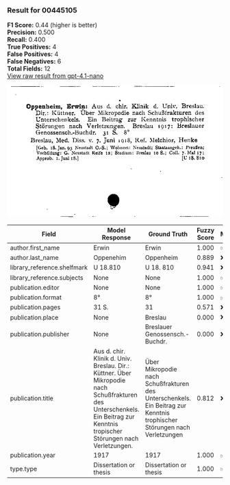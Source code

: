### Result for 00445105
**F1 Score:** 0.44 (higher is better)<br>**Precision:** 0.500<br>**Recall:** 0.400<br>**True Positives:** 4<br>**False Positives:** 4<br>**False Negatives:** 6<br>**Total Fields:** 12<br>[View raw result from gpt-4.1-nano](https://github.com/RISE-UNIBAS/humanities_data_benchmark/blob/main/results/2025-09-02/T0162/request_T0162_00445105.json)

<img src="https://github.com/RISE-UNIBAS/humanities_data_benchmark/blob/main/benchmarks/zettelkatalog/images/00445105.jpg?raw=true" alt="00445105" width="600px">

| Field | Model Response | Ground Truth | Fuzzy Score | Match |
|-------|----------------|--------------|-------------|-------|
| author.first_name | Erwin | Erwin | 1.000 | ✅ |
| author.last_name | Oppenehim | Oppenheim | 0.889 | ❌ |
| library_reference.shelfmark | U 18.810 | U 18. 810 | 0.941 | ❌ |
| library_reference.subjects | None | None | 1.000 | ✅ |
| publication.editor | None | None | 1.000 | ✅ |
| publication.format | 8° | 8° | 1.000 | ✅ |
| publication.pages | 31 S. | 31 | 0.571 | ❌ |
| publication.place | None | Breslau | 0.000 | ❌ |
| publication.publisher | None | Breslauer Genossensch.-Buchdr. | 0.000 | ❌ |
| publication.title | Aus d. chir. Klinik d. Univ. Breslau. Dir.: Küttner. Über Mikropodie nach Schußfrakturen des Unterschenkels. Ein Beitrag zur Kenntnis tropischer Störungen nach Verletzungen. | Über Mikropodie nach Schußfrakturen des Unterschenkels. Ein Beitrag zur Kenntnis trophischer Störungen nach Verletzungen | 0.812 | ❌ |
| publication.year | 1917 | 1917 | 1.000 | ✅ |
| type.type | Dissertation or thesis | Dissertation or thesis | 1.000 | ✅ |
